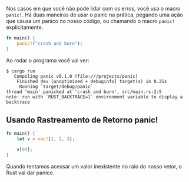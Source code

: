 
Nos casos em que você não pode lidar com os erros, você usa o macro ```panic!```. Há duas maneiras de usar o panic na prática, pegando uma ação que causa um panico no nosso código, ou chamando o macro ```panic!``` explicitamente.

```rust
fn main() {
    panic!("crash and burn");
}
```

Ao rodar o programa você vai ver: 

```terminal
$ cargo run
   Compiling panic v0.1.0 (file:///projects/panic)
    Finished dev [unoptimized + debuginfo] target(s) in 0.25s
     Running `target/debug/panic`
thread 'main' panicked at 'crash and burn', src/main.rs:2:5
note: run with `RUST_BACKTRACE=1` environment variable to display a backtrace
```

## Usando Rastreamento de Retorno panic!

```rust
fn main() {
    let v = vec![1, 2, 3];

    v[99];
}
```

Quando tentamos acessar um valor inexistente no raio do nosso vetor, o Rust vai dar panico. 


